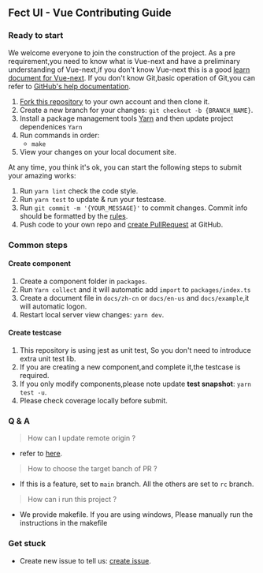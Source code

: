 ## Fect UI - Vue Contributing Guide

### Ready to start

We welcome everyone to join the construction of the project.
As a pre requirement,you need to know what is Vue-next and have a preliminary understanding of Vue-next,if you don't know Vue-next
this is a good [learn document for Vue-next](https://v3.vuejs.org/).
If you don't know Git,basic operation of Git,you can refer to [GitHub's help documentation](https://help.github.com/en/github/using-git).

1. [Fork this repository](https://help.github.com/en/github/getting-started-with-github/fork-a-repo) to your own account and then clone it.
2. Create a new branch for your changes: `git checkout -b {BRANCH_NAME}`.
3. Install a package management tools [Yarn](https://classic.yarnpkg.com/en/docs/install#mac-stable)
   and then update project dependenices `Yarn`
4. Run commands in order:
   - `make`
5. View your changes on your local document site.

At any time, you think it's ok, you can start the following steps to submit your amazing works:

1. Run `yarn lint` check the code style.
2. Run `yarn test` to update & run your testcase.
3. Run `git commit -m '{YOUR_MESSAGE}'` to commit changes. Commit info should be formatted by the [rules](https://github.com/conventional-changelog/commitlint/blob/master/%40commitlint/config-conventional/README.md).
4. Push code to your own repo and [create PullRequest](https://help.github.com/en/github/collaborating-with-issues-and-pull-requests/about-pull-requests) at GitHub.

### Common steps

#### **Create component**

1. Create a component folder in `packages`.
2. Run `Yarn collect` and it will automatic add `import` to `packages/index.ts`
3. Create a document file in `docs/zh-cn` or `docs/en-us` and `docs/example`,it will automatic logon.
4. Restart local server view changes: `yarn dev`.

#### **Create testcase**

1. This repository is using jest as unit test, So you don't need to introduce extra unit test lib.
2. If you are creating a new component,and complete it,the testcase is required.
3. If you only modify components,please note update **test snapshot**: `yarn test -u`.
4. Please check coverage locally before submit.

### Q & A

> How can I update remote origin ?

- refer to [here](https://git-scm.com/book/en/v2/Git-Basics-Working-with-Remotes).

> How to choose the target banch of PR ?

- If this is a feature, set to `main` branch. All the others are set to `rc` branch.

> How can i run this project ?

- We provide makefile. If you are using windows, Please manually run the instructions in the makefile

### Get stuck

- Create new issue to tell us: [create issue](https://github.com/fect-org/fect/issues).
